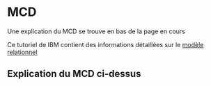 # MCD
Une explication du MCD se trouve en bas de la page en cours

Ce tutoriel de IBM contient des informations détaillées sur le [modèle relationnel](https://www.ibm.com/fr-fr/topics/data-modeling)

## Explication du MCD ci-dessus
